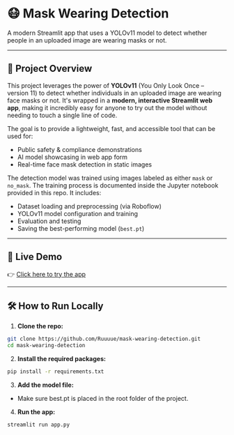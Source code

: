 # 😷 Mask Wearing Detection

A modern Streamlit app that uses a YOLOv11 model to detect whether people in an uploaded image are wearing masks or not.

---

## 📁 Project Overview

This project leverages the power of **YOLOv11** (You Only Look Once – version 11) to detect whether individuals in an uploaded image are wearing face masks or not. It's wrapped in a **modern, interactive Streamlit web app**, making it incredibly easy for anyone to try out the model without needing to touch a single line of code.

The goal is to provide a lightweight, fast, and accessible tool that can be used for:

- Public safety & compliance demonstrations
- AI model showcasing in web app form
- Real-time face mask detection in static images

The detection model was trained using images labeled as either `mask` or `no_mask`. The training process is documented inside the Jupyter notebook provided in this repo. It includes:

- Dataset loading and preprocessing (via Roboflow)
- YOLOv11 model configuration and training
- Evaluation and testing
- Saving the best-performing model (`best.pt`)

---

## 🔗 Live Demo

👉 [Click here to try the app](https://mask-wearing-detection-cpvwzzysmf2czzsebfamxu.streamlit.app/)

---

## 🛠️ How to Run Locally

1. **Clone the repo:**

```bash
git clone https://github.com/Ruuuue/mask-wearing-detection.git
cd mask-wearing-detection
```
2. **Install the required packages:**

```bash
pip install -r requirements.txt
```
3. **Add the model file:**
- Make sure best.pt is placed in the root folder of the project.

4. **Run the app:**

```bash
streamlit run app.py
```
